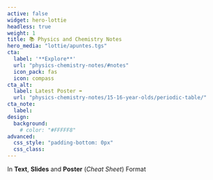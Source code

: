 ```yaml
---
active: false
widget: hero-lottie
headless: true
weight: 1
title: 📚 Physics and Chemistry Notes
hero_media: "lottie/apuntes.tgs"
cta:
  label: '**Explore**'
  url: "physics-chemistry-notes/#notes"
  icon_pack: fas
  icon: compass
cta_alt:
  label: Latest Poster ➡️
  url: "physics-chemistry-notes/15-16-year-olds/periodic-table/"
cta_note:
  label:
design:
  background:
    # color: "#FFFFF8"
advanced:
  css_style: "padding-bottom: 0px"
  css_class: 
---
```


In **Text**, **Slides** and **Poster** (*Cheat Sheet*) Format